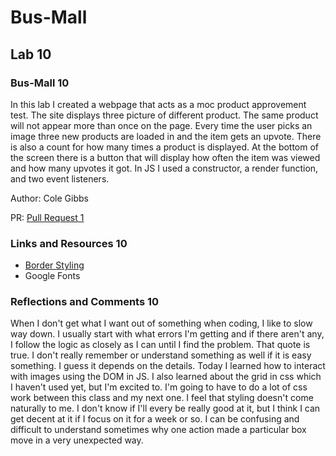 # Bus-Mall

## Lab 10

### Bus-Mall 10

In this lab I created a webpage that acts as a moc product approvement test. The site displays three picture of different product. The same product will not appear more than once on the page. Every time the user picks an image three new products are loaded in and the item gets an upvote. There is also a count for how many times a product is displayed. At the bottom of the screen there is a button that will display how often the item was viewed and how many upvotes it got. In JS I used a constructor, a render function, and two event listeners.

Author: Cole Gibbs

PR: [Pull Request 1](https://github.com/colegibbs/bus-mall/pull/1)

### Links and Resources 10

- [Border Styling](https://developer.mozilla.org/en-US/docs/Web/CSS/border-style)
- Google Fonts

### Reflections and Comments 10

When I don't get what I want out of something when coding, I like to slow way down. I usually start with what errors I'm getting and if there aren't any, I follow the logic as closely as I can until I find the problem. That quote is true. I don't really remember or understand something as well if it is easy something. I guess it depends on the details. Today I learned how to interact with images using the DOM in JS. I also learned about the grid in css which I haven't used yet, but I'm excited to. I'm going to have to do a lot of css work between this class and my next one. I feel that styling doesn't come naturally to me. I don't know if I'll every be really good at it, but I think I can get decent at it if I focus on it for a week or so. I can be confusing and difficult to understand sometimes why one action made a particular box move in a very unexpected way.
